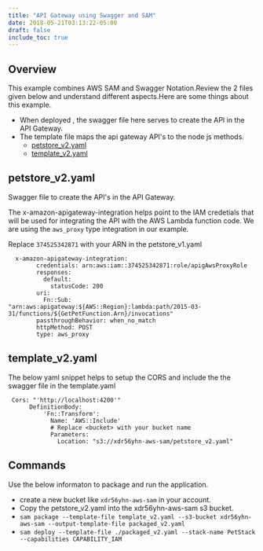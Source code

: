 ```yaml
---
title: "API Gateway using Swagger and SAM"
date: 2018-05-21T03:13:22-05:00
draft: false
include_toc: true
---
```

<!-- more -->

## Overview
This example combines AWS SAM and Swagger Notation.Review the 2 files given below and understand different aspects.Here are some things about this example.

* When deployed , the swagger file here serves to create the API in the API Gateway.
* The template file maps the api gateway API's to the node js methods.
	* [petstore_v2.yaml](/supporting_files/2018-05-21-swagger-aws-sam/petstore_v2.yaml)
	* [template_v2.yaml](/supporting_files/2018-05-21-swagger-aws-sam/template_v2.yaml)

## petstore_v2.yaml
Swagger file to create the API's in the API Gateway.

The x-amazon-apigateway-integration helps point to the IAM credetials that will be used for integrating the API with the AWS Lambda function code. We are using the `aws_proxy` type integration in our example.

Replace `374525342871` with your ARN in the petstore_v1.yaml
```
  x-amazon-apigateway-integration:
        credentials: arn:aws:iam::374525342871:role/apigAwsProxyRole
        responses:
          default:
            statusCode: 200
        uri:
          Fn::Sub: "arn:aws:apigateway:${AWS::Region}:lambda:path/2015-03-31/functions/${GetPetFunction.Arn}/invocations"
        passthroughBehavior: when_no_match
        httpMethod: POST
        type: aws_proxy
```

## template_v2.yaml
The below yaml snippet helps to setup the CORS and include the the swagger file in the template.yaml
```
 Cors: "'http://localhost:4200'"
      DefinitionBody:
          'Fn::Transform':
            Name: 'AWS::Include'
            # Replace <bucket> with your bucket name
            Parameters:
              Location: "s3://xdr56yhn-aws-sam/petstore_v2.yaml"
```


## Commands
Use the below informaton to package and run the application.

* create a new bucket like `xdr56yhn-aws-sam` in your account.
* Copy the petstore_v2.yaml into the xdr56yhn-aws-sam s3 bucket.
* `sam package --template-file template_v2.yaml --s3-bucket xdr56yhn-aws-sam --output-template-file packaged_v2.yaml`
* `sam deploy --template-file ./packaged_v2.yaml --stack-name PetStack --capabilities CAPABILITY_IAM`